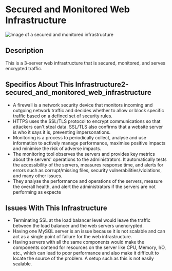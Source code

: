 # Secured and Monitored Web Infrastructure

![Image of a secured and monitored infrastructure](2-secured_and_monitored_web_infrastructure.PNG)


## Description

This is a 3-server web infrastructure that is secured, monitored, and serves encrypted traffic.

## Specifics About This Infrastructure2-secured_and_monitored_web_infrastructure
+ A firewall is a network security device that monitors incoming and outgoing network traffic and decides whether to allow or block specific traffic based on a defined set of security rules.
+ HTTPS uses the SSL/TLS protocol to encrypt communications so that attackers can't steal data. SSL/TLS also confirms that a website server is who it says it is, preventing impersonations.
+ Monitoring is a process to periodically collect, analyse and use information to actively manage performance, maximise positive impacts and minimise the risk of adverse impacts.
+ The monitoring tool observes the servers and provides key metrics about the servers' operations to the administrators. It automatically tests the accessibility of the servers, measures response time, and alerts for errors such as corrupt/missing files, security vulnerabilities/violations, and many other issues.
+ They analyse the performance and operations of the servers, measure the overall health, and alert the administrators if the servers are not performing as expecte

## Issues With This Infrastructure

+ Terminating SSL at the load balancer level would leave the traffic between the load balancer and the web servers unencrypted.
+ Having one MySQL server is an issue because it is not scalable and can act as a single point of failure for the web infrastructure.
+ Having servers with all the same components would make the components contend for resources on the server like CPU, Memory, I/O, etc., which can lead to poor performance and also make it difficult to locate the source of the problem. A setup such as this is not easily scalable. 
